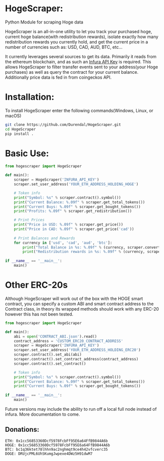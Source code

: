 # HogeScraper:
Python Module for scraping Hoge data

HogeScraper is an all-in-one utility to let you track your purchased hoge, current hoge balance(with redistribution rewards), isolate exactly how many redistribution rewards you currently hold, and get the current price in a number of currencies such as: USD, CAD, AUD, BTC, etc...

It currently leverages several sources to get its data. Primarily it reads from the ethereum blockchain, and as such an [Infura API Key](https://infura.io/) is required. This allows HogeScraper to filter transfer events sent to your address(your Hoge purchases) as well as query the contract for your current balance. Additionally price data is fed in from coingeckos API.

# Installation:
To install HogeScraper enter the following commands(Windows, Linux, or macOS)
```bash
git clone https://github.com/Durendal/HogeScraper.git
cd HogeScraper
pip install .
```

# Basic Use:

```python
from hogescraper import HogeScraper

def main():
	scraper = HogeScraper('INFURA_API_KEY')
	scraper.set_user_address('YOUR_ETH_ADDRESS_HOLDING_HOGE')

	# Token info
	print("Symbol: %s" % scraper.contract().symbol())
	print("Current Balance: %.09f" % scraper.get_total_tokens())
	print("Current Buys: %.09f" % scraper.get_bought_tokens())
	print("Profits: %.09f" % scraper.get_redistribution())

	# Print Prices
	print("Price in USD: %.09f" % scraper.get_price())
	print("Price in CAD: %.09f" % scraper.get_price('cad'))
	
	# Print Balances and Rewards
	for currency in ['usd', 'cad', 'aud', 'btc']:
		print("Total Balance in %s: %.09f" % (currency, scraper.convert_total_balance(currency)))
		print("Redistribution rewards in %s: %.09f" % (currency, scraper.convert_redistribution(currency)))
		
if __name__ == '__main__':
	main()
```

# Other ERC-20s
Although HogeScraper will work out of the box with the HOGE smart contract, you can specify a custom ABI and smart contract address to the Contract class, in theory its wrapped methods should work with any ERC-20 however this has not been tested.
```python
from hogescraper import HogeScraper

def main():
	abi = open('CONTRACT_ABI.json').read()
	contract_address = 'CUSTOM_ERC20_CONTRACT_ADDRESS'
	scraper = HogeScraper('INFURA_API_KEY')
	scraper.set_user_address('YOUR_ETH_ADDRESS_HOLDING_ERC20')
	scraper.contract().set_abi(abi)
	scraper.contract().set_contract_address(contract_address)
	scraper.contract().set_contract()

	# Token info
	print("Symbol: %s" % scraper.contract().symbol())
	print("Current Balance: %.09f" % scraper.get_total_tokens())
	print("Current Buys: %.09f" % scraper.get_bought_tokens())
		
if __name__ == '__main__':
	main()
```

Future versions may include the ability to run off a local full node instead of infura. More documentation to come.

## Donations:

    ETH: 0x1cc56853360Dcf5978FcbFf95E6a64FfB9844A6b
    HOGE: 0x1cc56853360Dcf5978FcbFf95E6a64FfB9844A6b
    BTC: bc1q36ktet78lhhn9ac2nghmqt9ce4h42vfcverc35
    DOGE: DRUjcPML6UhSKumgJwpexe4DWz5H91dwM7
    